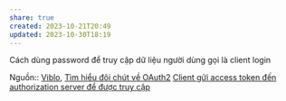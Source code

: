 ```yaml
---
share: true
created: 2023-10-21T20:49
updated: 2023-10-30T18:19
---
```


Cách dùng password để truy cập dữ liệu người dùng gọi là client login

Nguồn:: [Viblo](../../%CE%9E%20Ngu%E1%BB%93n%20v%C3%A0%20t%C3%A0i%20nguy%C3%AAn%20h%E1%BB%97%20tr%E1%BB%A3/%CE%9E%20Ngu%E1%BB%93n/Viblo.md), [Tìm hiểu đôi chút về OAuth2](https://viblo.asia/p/tim-hieu-doi-chut-ve-oauth2-eW65GvMLlDO)
[Client gửi access token đến authorization server để được truy cập](./Client%20g%E1%BB%ADi%20access%20token%20%C4%91%E1%BA%BFn%20authorization%20server%20%C4%91%E1%BB%83%20%C4%91%C6%B0%E1%BB%A3c%20truy%20c%E1%BA%ADp.md) 

